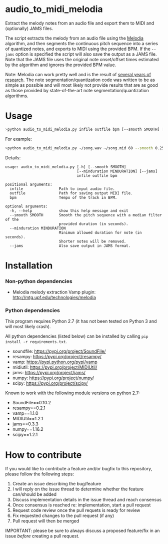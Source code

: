 # audio_to_midi_melodia
Extract the melody notes from an audio file and export them to MIDI and (optionally) JAMS files.

The script extracts the melody from an audio file using the [Melodia](http://mtg.upf.edu/technologies/melodia) algorithm, and then segments the continuous pitch sequence into a series of quantized notes, and exports to MIDI using the provided BPM. If the `--jams` option is specified the script will also save the output as a JAMS file. Note that the JAMS file uses the original note onset/offset times estimated by the algorithm and ignores the provided BPM value.

Note: Melodia can work pretty well and is the result of [several years of research](http://www.justinsalamon.com/publications). The note segmentation/quantization code was written to be as simple as possible and will most likely not provide results that are as good as those provided by state-of-the-art note segmentation/quantization algorithms.

# Usage
```bash
>python audio_to_midi_melodia.py infile outfile bpm [--smooth SMOOTH] [--minduration MINDURATION] [--jams]
```
For example:
```bash
>python audio_to_midi_melodia.py ~/song.wav ~/song.mid 60 --smooth 0.25 --minduration 0.1 --jams
```
Details:
```
usage: audio_to_midi_melodia.py [-h] [--smooth SMOOTH]
                                [--minduration MINDURATION] [--jams]
                                infile outfile bpm

positional arguments:
  infile                Path to input audio file.
  outfile               Path for saving output MIDI file.
  bpm                   Tempo of the track in BPM.

optional arguments:
  -h, --help            show this help message and exit
  --smooth SMOOTH       Smooth the pitch sequence with a median filter of the
                        provided duration (in seconds).
  --minduration MINDURATION
                        Minimum allowed duration for note (in seconds).
                        Shorter notes will be removed.
  --jams                Also save output in JAMS format.
```

# Installation
### Non-python dependencies
- Melodia melody extraction Vamp plugin: http://mtg.upf.edu/technologies/melodia
### Python dependencies
This program requires Python 2.7 (it has not been tested on Python 3 and will most likely crash).

All python dependencies (listed below) can be installed by calling `pip install -r requirements.txt`.
- soundfile: https://pypi.org/project/SoundFile/
- resampy: https://pypi.org/project/resampy/
- vamp: https://pypi.python.org/pypi/vamp
- midiutil: https://pypi.org/project/MIDIUtil/
- jams: https://pypi.org/project/jams/
- numpy: https://pypi.org/project/numpy/
- scipy: https://pypi.org/project/scipy/

Known to work with the following module versions on python 2.7:
- SoundFile==0.10.2
- resampy==0.2.1
- vamp==1.1.0
- MIDIUtil==1.2.1
- jams==0.3.3
- numpy==1.16.2
- scipy==1.2.1

# How to contribute
If you would like to contribute a feature and/or bugfix to this repository, please follow the following steps:
1. Create an issue describing the bug/feature
2. I will reply on the issue thread to determine whether the feature can/should be added
3. Discuss implementation details in the issue thread and reach consensus
4. Once consensus is reached re: implementation, start a pull request
5. Request code review once the pull requets is ready for review
6. Fix requested changes to the pull request (if any)
7. Pull request will then be merged

IMPORTANT: please be sure to always discuss a proposed feature/fix in an issue *before* creating a pull request.

